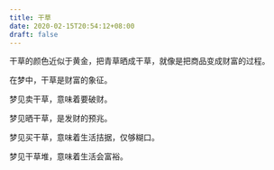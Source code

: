 ```yaml
---
title: 干草
date: 2020-02-15T20:54:12+08:00
draft: false
---
```


干草的颜色近似于黄金，把青草晒成干草，就像是把商品变成财富的过程。



在梦中，干草是财富的象征。



梦见卖干草，意味着要破财。



梦见晒干草，是发财的预兆。



梦见买干草，意味着生活拮据，仅够糊口。



梦见干草堆，意味着生活会富裕。

